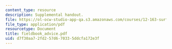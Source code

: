 ```yaml
---
content_type: resource
description: Supplemental handout.
file: https://ol-ocw-studio-app-qa.s3.amazonaws.com/courses/12-163-surface-processes-and-landscape-evolution-fall-2004/d7f30aa72fd257d670335ddcfa172e3f_fieldbook_advice.pdf
file_type: application/pdf
resourcetype: Document
title: fieldbook_advice.pdf
uid: d7f30aa7-2fd2-57d6-7033-5ddcfa172e3f
---
```

